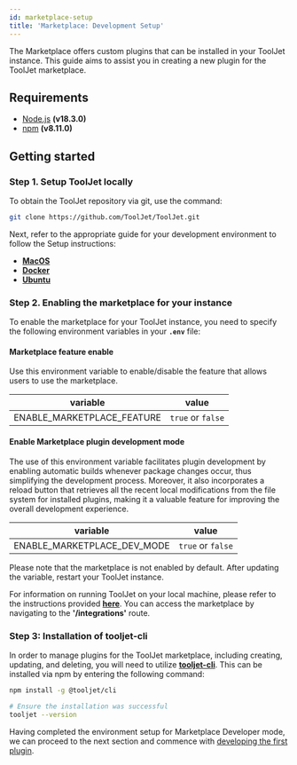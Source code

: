 ```yaml
---
id: marketplace-setup
title: 'Marketplace: Development Setup'
---
```


The Marketplace offers custom plugins that can be installed in your ToolJet instance. This guide aims to assist you in creating a new plugin for the ToolJet marketplace.

## Requirements
- [Node.js](https://nodejs.org/en/download/) **(v18.3.0)**
- [npm](https://www.npmjs.com/get-npm) **(v8.11.0)**

## Getting started

### Step 1. Setup ToolJet locally

To obtain the ToolJet repository via git, use the command:

```bash
git clone https://github.com/ToolJet/ToolJet.git
```

Next, refer to the appropriate guide for your development environment to follow the Setup instructions:

- **[MacOS](/docs/contributing-guide/setup/macos)**
- **[Docker](/docs/contributing-guide/setup/docker)**
- **[Ubuntu](/docs/contributing-guide/setup/ubuntu)**

### Step 2. Enabling the marketplace for your instance

To enable the marketplace for your ToolJet instance, you need to specify the following environment variables in your **`.env`** file:

#### Marketplace feature enable

Use this environment variable to enable/disable the feature that allows users to use the marketplace.

| variable                   | value             |
| -------------------------- | ----------------- |
| ENABLE_MARKETPLACE_FEATURE | `true` or `false` |

#### Enable Marketplace plugin development mode

The use of this environment variable facilitates plugin development by enabling automatic builds whenever package changes occur, thus simplifying the development process. Moreover, it also incorporates a reload button that retrieves all the recent local modifications from the file system for installed plugins, making it a valuable feature for improving the overall development experience.

| variable                   | value             |
| -------------------------- | ----------------- |
| ENABLE_MARKETPLACE_DEV_MODE | `true` or `false` |


Please note that the marketplace is not enabled by default. After updating the variable, restart your ToolJet instance. 

For information on running ToolJet on your local machine, please refer to the instructions provided **[here](/docs/category/contributing-guide)**. You can access the marketplace by navigating to the **'/integrations'** route.

### Step 3: Installation of tooljet-cli

In order to manage plugins for the ToolJet marketplace, including creating, updating, and deleting, you will need to utilize **[tooljet-cli](https://www.npmjs.com/package/@tooljet/cli)**. This can be installed via npm by entering the following command:
```bash
npm install -g @tooljet/cli

# Ensure the installation was successful
tooljet --version
```

Having completed the environment setup for Marketplace Developer mode, we can proceed to the next section and commence with [developing the first plugin](/docs/contributing-guide/marketplace/creating-a-plugin).


